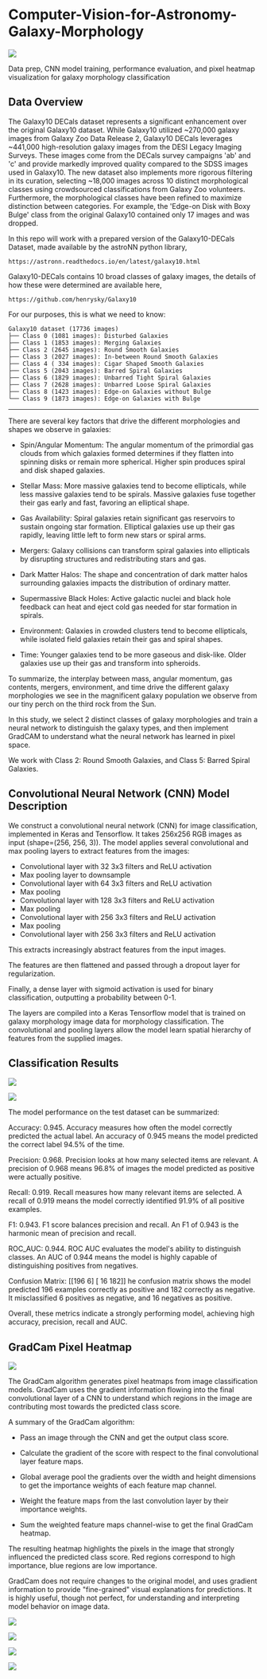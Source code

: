 # Computer-Vision-for-Astronomy-Galaxy-Morphology

![](img/heatmap_header.png)

Data prep, CNN model training, performance evaluation, and pixel heatmap visualization for galaxy morphology classification

## Data Overview

The Galaxy10 DECals dataset represents a significant enhancement over the original Galaxy10 dataset. While Galaxy10 utilized ~270,000 galaxy images from Galaxy Zoo Data Release 2, Galaxy10 DECals leverages ~441,000 high-resolution galaxy images from the DESI Legacy Imaging Surveys. These images come from the DECals survey campaigns 'ab' and 'c' and provide markedly improved quality compared to the SDSS images used in Galaxy10. The new dataset also implements more rigorous filtering in its curation, selecting ~18,000 images across 10 distinct morphological classes using crowdsourced classifications from Galaxy Zoo volunteers. Furthermore, the morphological classes have been refined to maximize distinction between categories. For example, the 'Edge-on Disk with Boxy Bulge' class from the original Galaxy10 contained only 17 images and was dropped.

In this repo will work with a prepared version of the Galaxy10-DECals Dataset, made available by the astroNN python library,

    https://astronn.readthedocs.io/en/latest/galaxy10.html
    
Galaxy10-DECals contains 10 broad classes of galaxy images, the details of how these were determined are available here,

    https://github.com/henrysky/Galaxy10
    
For our purposes, this is what we need to know: 

    Galaxy10 dataset (17736 images)   
    ├── Class 0 (1081 images): Disturbed Galaxies   
    ├── Class 1 (1853 images): Merging Galaxies   
    ├── Class 2 (2645 images): Round Smooth Galaxies   
    ├── Class 3 (2027 images): In-between Round Smooth Galaxies   
    ├── Class 4 ( 334 images): Cigar Shaped Smooth Galaxies   
    ├── Class 5 (2043 images): Barred Spiral Galaxies   
    ├── Class 6 (1829 images): Unbarred Tight Spiral Galaxies   
    ├── Class 7 (2628 images): Unbarred Loose Spiral Galaxies   
    ├── Class 8 (1423 images): Edge-on Galaxies without Bulge   
    └── Class 9 (1873 images): Edge-on Galaxies with Bulge   

----

There are several key factors that drive the different morphologies and shapes we observe in galaxies:

* Spin/Angular Momentum: The angular momentum of the primordial gas clouds from which galaxies formed determines if they flatten into spinning disks or remain more spherical. Higher spin produces spiral and disk shaped galaxies.

* Stellar Mass: More massive galaxies tend to become ellipticals, while less massive galaxies tend to be spirals. Massive galaxies fuse together their gas early and fast, favoring an elliptical shape.

* Gas Availability: Spiral galaxies retain significant gas reservoirs to sustain ongoing star formation. Elliptical galaxies use up their gas rapidly, leaving little left to form new stars or spiral arms.

* Mergers: Galaxy collisions can transform spiral galaxies into ellipticals by disrupting structures and redistributing stars and gas.

* Dark Matter Halos: The shape and concentration of dark matter halos surrounding galaxies impacts the distribution of ordinary matter.

* Supermassive Black Holes: Active galactic nuclei and black hole feedback can heat and eject cold gas needed for star formation in spirals.

* Environment: Galaxies in crowded clusters tend to become ellipticals, while isolated field galaxies retain their gas and spiral shapes.

* Time: Younger galaxies tend to be more gaseous and disk-like. Older galaxies use up their gas and transform into spheroids.

To summarize, the interplay between mass, angular momentum, gas contents, mergers, environment, and time drive the different galaxy morphologies we see in the magnificent galaxy population we observe from our tiny perch on the third rock from the Sun.

In this study, we select 2 distinct classes of galaxy morphologies and train a neural network to distinguish the galaxy types, and then implement GradCAM to understand what the neural network has learned in pixel space.

We work with Class 2: Round Smooth Galaxies, and Class 5: Barred Spiral Galaxies.

## Convolutional Neural Network (CNN) Model Description

We construct a convolutional neural network (CNN) for image classification, implemented in Keras and Tensorflow. It takes 256x256 RGB images as input (shape=(256, 256, 3)). The model applies several convolutional and max pooling layers to extract features from the images:

* Convolutional layer with 32 3x3 filters and ReLU activation
* Max pooling layer to downsample
* Convolutional layer with 64 3x3 filters and ReLU activation
* Max pooling
* Convolutional layer with 128 3x3 filters and ReLU activation
* Max pooling
* Convolutional layer with 256 3x3 filters and ReLU activation
* Max pooling
* Convolutional layer with 256 3x3 filters and ReLU activation

This extracts increasingly abstract features from the input images.

The features are then flattened and passed through a dropout layer for regularization.

Finally, a dense layer with sigmoid activation is used for binary classification, outputting a probability between 0-1.

The layers are compiled into a Keras Tensorflow model that is trained on galaxy morphology image data for morphology classification. The convolutional and pooling layers allow the model learn spatial hierarchy of features from the supplied images.

## Classification Results

![](img/train_curve.png)

![](img/confusion_matrix.png)

The model performance on the test dataset can be summarized:

Accuracy: 0.945. Accuracy measures how often the model correctly predicted the actual label. An accuracy of 0.945 means the model predicted the correct label 94.5% of the time.

Precision: 0.968. Precision looks at how many selected items are relevant. A precision of 0.968 means 96.8% of images the model predicted as positive were actually positive.

Recall: 0.919. Recall measures how many relevant items are selected. A recall of 0.919 means the model correctly identified 91.9% of all positive examples.

F1: 0.943. F1 score balances precision and recall. An F1 of 0.943 is the harmonic mean of precision and recall.

ROC_AUC: 0.944. ROC AUC evaluates the model's ability to distinguish classes. An AUC of 0.944 means the model is highly capable of distinguishing positives from negatives.

Confusion Matrix: [[196 6] [ 16 182]] he confusion matrix shows the model predicted 196 examples correctly as positive and 182 correctly as negative. It misclassified 6 positives as negative, and 16 negatives as positive.

Overall, these metrics indicate a strongly performing model, achieving high accuracy, precision, recall and AUC.

## GradCam Pixel Heatmap

![](img/Image-10.jpg)

The GradCam algorithm generates pixel heatmaps from image classification models. GradCam uses the gradient information flowing into the final convolutional layer of a CNN to understand which regions in the image are contributing most towards the predicted class score.

A summary of the GradCam algorithm:

* Pass an image through the CNN and get the output class score.

* Calculate the gradient of the score with respect to the final convolutional layer feature maps.

* Global average pool the gradients over the width and height dimensions to get the importance weights of each feature map channel.

* Weight the feature maps from the last convolution layer by their importance weights.

* Sum the weighted feature maps channel-wise to get the final GradCam heatmap.

The resulting heatmap highlights the pixels in the image that strongly influenced the predicted class score. Red regions correspond to high importance, blue regions are low importance.

GradCam does not require changes to the original model, and uses gradient information to provide "fine-grained" visual explanations for predictions. It is highly useful, though not perfect, for understanding and interpreting model behavior on image data.

![](img/Image-10.jpg)

![](img/Image-11.jpg)

![](img/Image-15.jpg)

![](img/Image-16.jpg)